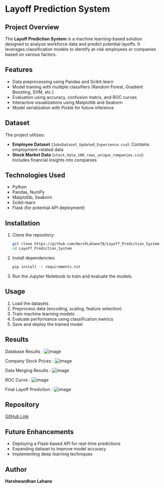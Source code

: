 # Layoff Prediction System

## Project Overview
The **Layoff Prediction System** is a machine learning-based solution designed to analyze workforce data and predict potential layoffs. It leverages classification models to identify at-risk employees or companies based on various factors.

## Features
- Data preprocessing using Pandas and Scikit-learn
- Model training with multiple classifiers (Random Forest, Gradient Boosting, SVM, etc.)
- Evaluation using accuracy, confusion matrix, and ROC curves
- Interactive visualizations using Matplotlib and Seaborn
- Model serialization with Pickle for future inference

## Dataset
The project utilizes:
- **Employee Dataset** (`JobsDataset_Updated_Experience.csv`): Contains employment-related data
- **Stock Market Data** (`stock_data_100_rows_unique_companies.csv`): Includes financial insights into companies

## Technologies Used
- Python
- Pandas, NumPy
- Matplotlib, Seaborn
- Scikit-learn
- Flask (for potential API deployment)

## Installation
1. Clone the repository:
   ```sh
   git clone https://github.com/HarshLahane78/Layoff_Prediction_System.git
   cd Layoff_Prediction_System
   ```
2. Install dependencies:
   ```sh
   pip install -r requirements.txt
   ```
3. Run the Jupyter Notebook to train and evaluate the models.

## Usage
1. Load the datasets
2. Preprocess data (encoding, scaling, feature selection)
3. Train machine learning models
4. Evaluate performance using classification metrics
5. Save and deploy the trained model

## Results 
Database Results :
![image](https://github.com/user-attachments/assets/b35022d8-b527-4fa4-8029-2ceec65888a7)

Company Stock Prices :
![image](https://github.com/user-attachments/assets/7ca8f80f-af3f-4bc7-90ba-621a2bffab9f)

Data Merging Results : 
![image](https://github.com/user-attachments/assets/4f3a7d66-f994-4b38-bfe4-8e48b64fbad2)

ROC Curve :
![image](https://github.com/user-attachments/assets/076efa19-63b2-4564-9adc-9630e45bec8a)

Final Layoff Prediction :
![image](https://github.com/user-attachments/assets/444609a2-6d46-46ba-9f79-aaba5dbf1f5b)


## Repository
[GitHub Link](https://github.com/HarshLahane78/Layoff_Prediction_System)

## Future Enhancements
- Deploying a Flask-based API for real-time predictions
- Expanding dataset to improve model accuracy
- Implementing deep learning techniques

## Author
**Harshwardhan Lahane**
